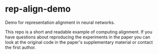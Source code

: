 # rep-align-demo
Demo for representation alignment in neural networks.

This repo is a short and readable example of computing alignment. If you have questions about reproducing the experiments in the paper you can look at the original code in the paper's supplementary material or contact the first author.
